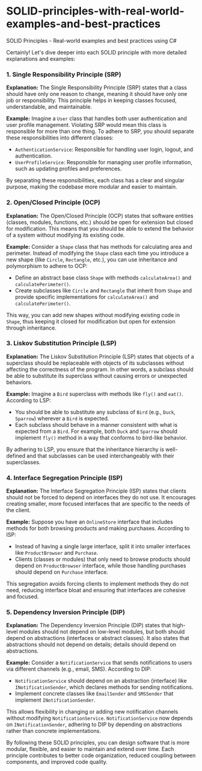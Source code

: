 # SOLID-principles-with-real-world-examples-and-best-practices
SOLID Principles - Real-world examples and best practices using C#


Certainly! Let's dive deeper into each SOLID principle with more detailed explanations and examples:

### 1. Single Responsibility Principle (SRP)

**Explanation:**
The Single Responsibility Principle (SRP) states that a class should have only one reason to change, meaning it should have only one job or responsibility. This principle helps in keeping classes focused, understandable, and maintainable.

**Example:**
Imagine a `User` class that handles both user authentication and user profile management. Violating SRP would mean this class is responsible for more than one thing. To adhere to SRP, you should separate these responsibilities into different classes:
- `AuthenticationService`: Responsible for handling user login, logout, and authentication.
- `UserProfileService`: Responsible for managing user profile information, such as updating profiles and preferences.

By separating these responsibilities, each class has a clear and singular purpose, making the codebase more modular and easier to maintain.

### 2. Open/Closed Principle (OCP)

**Explanation:**
The Open/Closed Principle (OCP) states that software entities (classes, modules, functions, etc.) should be open for extension but closed for modification. This means that you should be able to extend the behavior of a system without modifying its existing code.

**Example:**
Consider a `Shape` class that has methods for calculating area and perimeter. Instead of modifying the `Shape` class each time you introduce a new shape (like `Circle`, `Rectangle`, etc.), you can use inheritance and polymorphism to adhere to OCP:
- Define an abstract base class `Shape` with methods `calculateArea()` and `calculatePerimeter()`.
- Create subclasses like `Circle` and `Rectangle` that inherit from `Shape` and provide specific implementations for `calculateArea()` and `calculatePerimeter()`.

This way, you can add new shapes without modifying existing code in `Shape`, thus keeping it closed for modification but open for extension through inheritance.

### 3. Liskov Substitution Principle (LSP)

**Explanation:**
The Liskov Substitution Principle (LSP) states that objects of a superclass should be replaceable with objects of its subclasses without affecting the correctness of the program. In other words, a subclass should be able to substitute its superclass without causing errors or unexpected behaviors.

**Example:**
Imagine a `Bird` superclass with methods like `fly()` and `eat()`. According to LSP:
- You should be able to substitute any subclass of `Bird` (e.g., `Duck`, `Sparrow`) wherever a `Bird` is expected.
- Each subclass should behave in a manner consistent with what is expected from a `Bird`. For example, both `Duck` and `Sparrow` should implement `fly()` method in a way that conforms to bird-like behavior.

By adhering to LSP, you ensure that the inheritance hierarchy is well-defined and that subclasses can be used interchangeably with their superclasses.

### 4. Interface Segregation Principle (ISP)

**Explanation:**
The Interface Segregation Principle (ISP) states that clients should not be forced to depend on interfaces they do not use. It encourages creating smaller, more focused interfaces that are specific to the needs of the client.

**Example:**
Suppose you have an `OnlineStore` interface that includes methods for both browsing products and making purchases. According to ISP:
- Instead of having a single large interface, split it into smaller interfaces like `ProductBrowser` and `Purchase`.
- Clients (classes or modules) that only need to browse products should depend on `ProductBrowser` interface, while those handling purchases should depend on `Purchase` interface.
  
This segregation avoids forcing clients to implement methods they do not need, reducing interface bloat and ensuring that interfaces are cohesive and focused.

### 5. Dependency Inversion Principle (DIP)

**Explanation:**
The Dependency Inversion Principle (DIP) states that high-level modules should not depend on low-level modules, but both should depend on abstractions (interfaces or abstract classes). It also states that abstractions should not depend on details; details should depend on abstractions.

**Example:**
Consider a `NotificationService` that sends notifications to users via different channels (e.g., email, SMS). According to DIP:
- `NotificationService` should depend on an abstraction (interface) like `INotificationSender`, which declares methods for sending notifications.
- Implement concrete classes like `EmailSender` and `SMSSender` that implement `INotificationSender`.

This allows flexibility in changing or adding new notification channels without modifying `NotificationService`. `NotificationService` now depends on `INotificationSender`, adhering to DIP by depending on abstractions rather than concrete implementations.

By following these SOLID principles, you can design software that is more modular, flexible, and easier to maintain and extend over time. Each principle contributes to better code organization, reduced coupling between components, and improved code quality.

